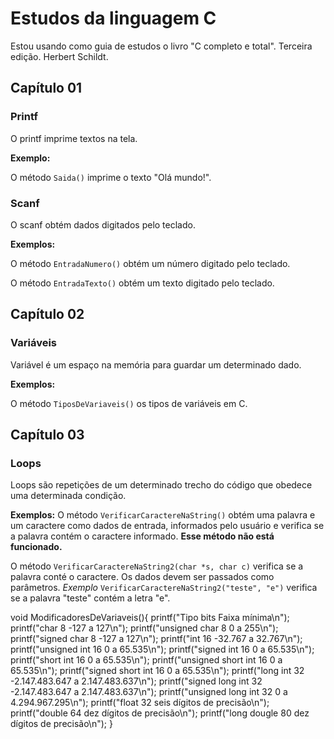 # Estudos da linguagem C

Estou usando como guia de estudos o livro "C completo e total". Terceira edição. Herbert Schildt.

## **Capítulo 01**
### Printf
O printf imprime textos na tela.

**Exemplo:**

O método ```Saida()``` imprime o texto "Olá mundo!".


### Scanf
O scanf obtém dados digitados pelo teclado.

**Exemplos:**

O método ```EntradaNumero()``` obtém um número digitado pelo teclado.

O método ```EntradaTexto()``` obtém um texto digitado pelo teclado.

## **Capítulo 02**
### Variáveis
Variável é um espaço na memória para guardar um determinado dado.

**Exemplos:**

O método ```TiposDeVariaveis()``` os tipos de variáveis em C.

## **Capítulo 03**
### Loops
Loops são repetições de um determinado trecho do código que obedece uma determinada condição.

**Exemplos:**
O método ```VerificarCaractereNaString()``` obtém uma palavra e um caractere como dados de entrada, informados pelo usuário e verifica se a palavra contém o caractere informado. **Esse método não está funcionado.**

O método ```VerificarCaractereNaString2(char *s, char c)``` verifica se a palavra conté o caractere. Os dados devem ser passados como parâmetros.
*Exemplo*
```VerificarCaractereNaString2("teste", "e")``` verifica se a palavra "teste" contém a letra "e".

void ModificadoresDeVariaveis(){
    printf("Tipo                bits    Faixa mínima\n");
    printf("char                8       -127 a 127\n");
    printf("unsigned char       8       0 a 255\n");
    printf("signed char         8       -127 a 127\n");
    printf("int                 16      -32.767 a 32.767\n");
    printf("unsigned int        16      0 a 65.535\n");
    printf("signed int          16      0 a 65.535\n");
    printf("short int           16      0 a 65.535\n");
    printf("unsigned short int  16      0 a 65.535\n");
    printf("signed short int    16      0 a 65.535\n");
    printf("long int            32      -2.147.483.647 a 2.147.483.637\n");
    printf("signed long int     32      -2.147.483.647 a 2.147.483.637\n");
    printf("unsigned long int   32      0 a 4.294.967.295\n");
    printf("float               32      seis dígitos de precisão\n");
    printf("double              64      dez dígitos de precisão\n");
    printf("long dougle         80      dez dígitos de precisão\n");
}